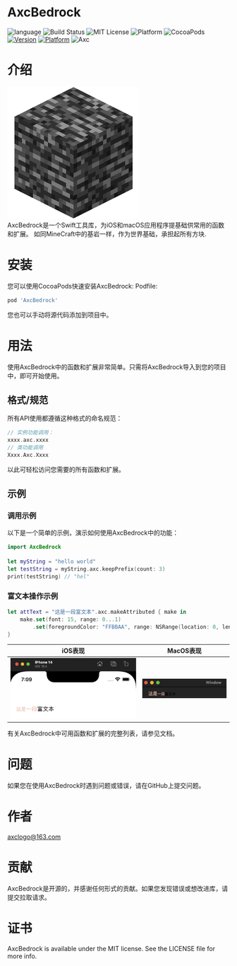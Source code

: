 # AxcBedrock
![language](https://img.shields.io/badge/Language-swift-8E44AD.svg)
![Build Status](https://img.shields.io/badge/build-passing-brightgreen.svg)
![MIT License](https://img.shields.io/github/license/mashape/apistatus.svg)
![Platform](https://img.shields.io/badge/platform-%20iOS%20-lightgrey.svg)
![CocoaPods](https://img.shields.io/badge/CocoaPods-1.12.1-brightgreen.svg)
[![Version](https://img.shields.io/cocoapods/v/AxcBedrock.svg?style=flat)](https://cocoapods.org/pods/AxcBedrock)
[![Platform](https://img.shields.io/cocoapods/p/AxcBedrock.svg?style=flat)](https://cocoapods.org/pods/AxcBedrock)
![Axc](https://img.shields.io/badge/Axc-Kit-orange.svg)

# 介绍
![bedrock](./readme_source/bedrock.png)<br>
AxcBedrock是一个Swift工具库，为iOS和macOS应用程序提基础供常用的函数和扩展。
如同MineCraft中的基岩一样，作为世界基础，承担起所有方块.

# 安装
您可以使用CocoaPods快速安装AxcBedrock:
Podfile:
```ruby
pod 'AxcBedrock'
```
您也可以手动将源代码添加到项目中。

# 用法
使用AxcBedrock中的函数和扩展非常简单。只需将AxcBedrock导入到您的项目中，即可开始使用。

## 格式/规范
所有API使用都遵循这种格式的命名规范：
```swift
// 实例功能调用：
xxxx.axc.xxxx
// 类功能调用
Xxxx.Axc.Xxxx
```
以此可轻松访问您需要的所有函数和扩展。

## 示例
### 调用示例
以下是一个简单的示例，演示如何使用AxcBedrock中的功能：

```swift
import AxcBedrock

let myString = "hello world"
let testString = myString.axc.keepPrefix(count: 3)
print(testString) // "hel"
```

### 富文本操作示例
```swift
let attText = "这是一段富文本".axc.makeAttributed { make in
    make.set(font: 15, range: 0...1)
        .set(foregroundColor: "FFBBAA", range: NSRange(location: 0, length: 4))
}
```
| iOS表现 | MacOS表现 |
| ---------------- | ---------------- |
| ![bedrock](./readme_source/attributedText_iOS_example.png)<br>  | ![bedrock](./readme_source/attributedText_MacOS_example.png)<br>  |


有关AxcBedrock中可用函数和扩展的完整列表，请参见文档。

# 问题
如果您在使用AxcBedrock时遇到问题或错误，请在GitHub上提交问题。

# 作者
axclogo@163.com

# 贡献
AxcBedrock是开源的，并感谢任何形式的贡献。如果您发现错误或想改进库，请提交拉取请求。

# 证书

AxcBedrock is available under the MIT license. See the LICENSE file for more info.
